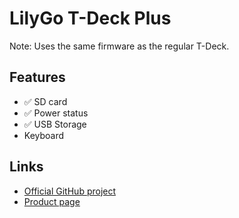 # LilyGo T-Deck Plus

Note: Uses the same firmware as the regular T-Deck.

## Features

- ✅ SD card
- ✅ Power status
- ✅ USB Storage
- Keyboard

## Links

- [Official GitHub project](https://github.com/Xinyuan-LilyGO/T-Deck)
- [Product page](https://lilygo.cc/products/t-deck-plus)

